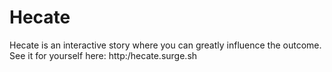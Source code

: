 # Hecate
Hecate is an interactive story where you can greatly influence the outcome.
See it for yourself here: http:/hecate.surge.sh
